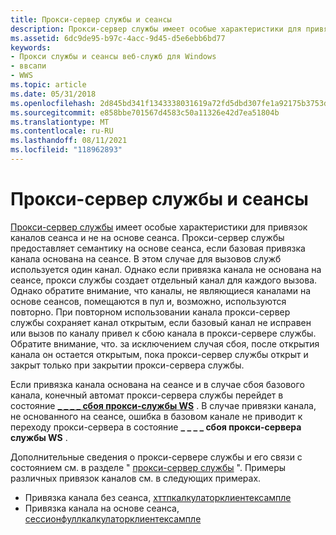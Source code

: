 ```yaml
---
title: Прокси-сервер службы и сеансы
description: Прокси-сервер службы имеет особые характеристики для привязок каналов сеанса и не на основе сеанса.
ms.assetid: 6dc9de95-b97c-4acc-9d45-d5e6ebb6bd77
keywords:
- Прокси службы и сеансы веб-служб для Windows
- ввсапи
- WWS
ms.topic: article
ms.date: 05/31/2018
ms.openlocfilehash: 2d845bd341f1343338031619a72fd5dbd307fe1a92175b3753d83b373d73c812
ms.sourcegitcommit: e858bbe701567d4583c50a11326e42d7ea51804b
ms.translationtype: MT
ms.contentlocale: ru-RU
ms.lasthandoff: 08/11/2021
ms.locfileid: "118962893"
---
```

# <a name="service-proxy-and-sessions"></a>Прокси-сервер службы и сеансы

[Прокси-сервер службы](service-proxy.md) имеет особые характеристики для привязок каналов сеанса и не на основе сеанса. Прокси-сервер службы предоставляет семантику на основе сеанса, если базовая привязка канала основана на сеансе. В этом случае для вызовов служб используется один канал. Однако если привязка канала не основана на сеансе, прокси службы создает отдельный канал для каждого вызова. Однако обратите внимание, что каналы, не являющиеся каналами на основе сеансов, помещаются в пул и, возможно, используются повторно. При повторном использовании канала прокси-сервер службы сохраняет канал открытым, если базовый канал не исправен или вызов по каналу привел к сбою канала в прокси-сервере службы. Обратите внимание, что. за исключением случая сбоя, после открытия канала он остается открытым, пока прокси-сервер службы открыт и закрыт только при закрытии прокси-сервера службы.


Если привязка канала основана на сеансе и в случае сбоя базового канала, конечный автомат прокси-сервера службы перейдет в состояние [**\_ \_ \_ \_ сбоя прокси-службы WS**](/windows/desktop/api/WebServices/ne-webservices-ws_service_proxy_state) . В случае привязки канала, не основанного на сеансе, ошибка в базовом канале не приводит к переходу прокси-сервера в состояние **\_ \_ \_ \_ сбоя прокси-сервера службы WS** .

Дополнительные сведения о прокси-сервере службы и его связи с состоянием см. в разделе " [прокси-сервер службы](service-proxy.md) ". Примеры различных привязок каналов см. в следующих примерах.

-   Привязка канала без сеанса, [хттпкалкулаторклиентексампле](httpcalculatorclientexample.md)
-   Привязка канала на основе сеанса, [сессионфуллкалкулаторклиентексампле](sessionfullcalculatorclientexample.md)

 

 




